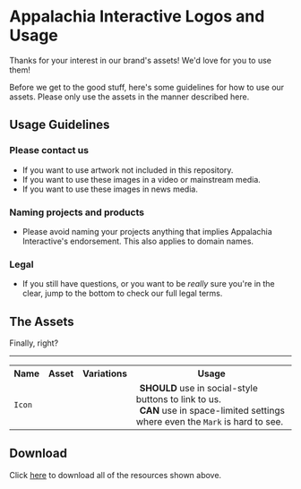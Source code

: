 # Appalachia Interactive Logos and Usage

Thanks for your interest in our brand's assets!  We'd love for you to use them!

Before we get to the good stuff, here's some guidelines for how to use our assets.  Please only use the assets in the manner described here.

## Usage Guidelines

### Please contact us

- If you want to use artwork not included in this repository.
- If you want to use these images in a video or mainstream media.
- If you want to use these images in news media.

### Naming projects and products

- Please avoid naming your projects anything that implies Appalachia Interactive's endorsement. This also applies to domain names.

### Legal

- If you still have questions, or you want to be *really* sure you're in the clear, jump to the bottom to check our full legal terms.

## The Assets

Finally, right?

<table>
    <tr>
        <th>Name</th>
        <th>Asset</th>
        <th>Variations</th>
        <th>Usage</th>
    </tr>
    <hr/>
    <tr>
        <td><code>Icon</code></td>
        <td>
            <img src="https://appalachiainteractive.com/wp-content/uploads/logos/1x/squirrel_icon_gold.png" style="max-width:256px" alt="">
        </td>
        <td>
            <img src="https://appalachiainteractive.com/wp-content/uploads/logos/1x/squirrel_icon_black.png" style="max-width:128px" alt="">
            <br/>
            <img src="https://appalachiainteractive.com/wp-content/uploads/logos/1x/squirrel_icon_white.png" style="max-width:128px" alt="">
            </td>
        <td>
            <img src="https://appalachiainteractive.com/wp-content/uploads/icons/check-circle-regular.png" style="max-width:12px; padding: 0px 1px; margin: 0px;" alt="">
            <b>SHOULD</b> use in social-style buttons to link to us.<br/>
            <img src="https://appalachiainteractive.com/wp-content/uploads/icons/exclamation-circle-solid.png" style="max-width:12px; padding: 0px 1px; margin: 0px;" alt="">
            <b>CAN</b> use in space-limited settings where even the <code>Mark</code> is hard to see.
        </td>
    </tr>
</table>

## Download

Click [here](https://appalachiainteractive.com/wp-content/uploads/logos/logos.zip) to download all of the resources shown above.
